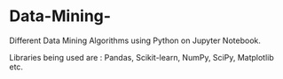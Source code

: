# Data-Mining-
Different Data Mining Algorithms using Python on Jupyter Notebook.

Libraries being used are : Pandas, Scikit-learn, NumPy, SciPy, Matplotlib etc.
